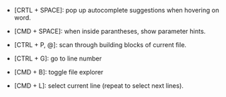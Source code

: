* [CRTL + SPACE]: pop up autocomplete suggestions when hovering on word.
* [CMD + SPACE]: when inside parantheses, show parameter hints.
* [CTRL + P, @]: scan through building blocks of current file.
* [CTRL + G]: go to line number
* [CMD + B]: toggle file explorer

* [CMD + L]: select current line (repeat to select next lines).